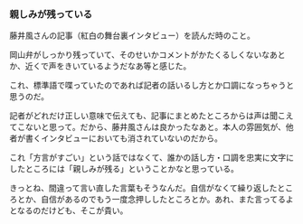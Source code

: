 ### 親しみが残っている
藤井風さんの記事（紅白の舞台裏インタビュー）を読んだ時のこと。

岡山弁がしっかり残っていて、そのせいかコメントがかたくるしくないなあとか、近くで声をきいているようだなあ等と感じた。

これ、標準語で喋っていたのであれば記者の話いるし方とか口調になっちゃうと思うのだ。

記者がどれだけ正しい意味で伝えても、記事にまとめたところからは声は聞こえてこないと思って。だから、藤井風さんは良かったなあと。本人の雰囲気が、他者が書くインタビューにおいても消されていないのだから。

これ「方言がすごい」という話ではなくて、誰かの話し方・口調を忠実に文字にしたところには「親しみが残る」ということかなと思っている。

きっとね、間違って言い直した言葉もそうなんだ。自信がなくて繰り返したところとか、自信があるのでもう一度念押ししたところとか。あれ、また言ってるよとなるのだけども、そこが貴い。
